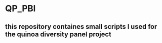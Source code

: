 # QP_PBI

## this repository containes small scripts I used for the quinoa diversity panel project 
